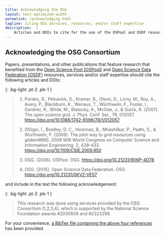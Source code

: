 ```yaml
---
title: Acknowledging the OSG
layout: text-optimized-width
permalink: /acknowledging.html
tagline: Citing OSG Services, resources, and/or staff expertise
description: -|
    Articles and DOIs to cite for the use of the OSPool and OSDF resources, services and/or staff expertise.
---
```


## Acknowledging the OSG Consortium

Papers, presentations, and other publications that feature research that benefited from the [Open Science Pool (OSPool)](/services/open_science_pool.html) and [Open Science Data Federation (OSDF)](/services/osdf.html) resources, services and/or staff expertise should cite the following articles and DOIs:

{: .bg-light .pt-2 .pb-1 }
> 1. Pordes, R., Petravick, D., Kramer, B., Olson, D., Livny, M., Roy, A., Avery, P., Blackburn, K., Wenaus, T., Würthwein, F., Foster, I., Gardner, R., Wilde, M., Blatecky, A., McGee, J., & Quick, R. (2007). The open science grid. J. Phys. Conf. Ser., 78, 012057. https://doi.org/10.1088/1742-6596/78/1/012057
> 
> 2. Sfiligoi, I., Bradley, D. C., Holzman, B., Mhashilkar, P., Padhi, S., & Wurthwein, F. (2009). The pilot way to grid resources using glideinWMS. 2009 WRI World Congress on Computer Science and Information Engineering, 2, 428–432. https://doi.org/10.1109/CSIE.2009.950
>
> 3. OSG. (2006). OSPool. OSG. https://doi.org/10.21231/906P-4D78
> 
> 4. OSG. (2015). Open Science Data Federation. OSG. https://doi.org/10.21231/0KVZ-VE57

and include in the text the following acknowledgement:

{: .bg-light .pt-2 .pb-1 }
> This research was done using services provided by the OSG Consortium [1,2,3,4], which is supported by the National Science Foundation awards #2030508 and #2323298.

For your convenience, [a BibTex file containing the above four references](/assets/osg.bib) has been provided.
